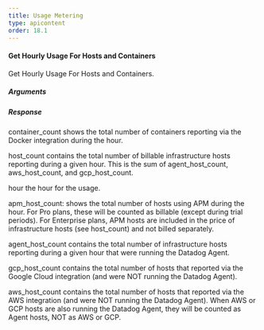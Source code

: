 ```yaml
---
title: Usage Metering
type: apicontent
order: 18.1
---
```


#### Get Hourly Usage For Hosts and Containers

Get Hourly Usage For Hosts and Containers.

##### Arguments

##### Response

container_count
shows the total number of containers reporting via the Docker integration during the hour.

host_count
contains the total number of billable infrastructure hosts reporting during a given hour.
This is the sum of agent_host_count, aws_host_count, and gcp_host_count.

hour
the hour for the usage.

apm_host_count:
shows the total number of hosts using APM during the hour. For Pro plans, these will be counted as billable (except during trial periods). For Enterprise plans, APM hosts are included in the price of infrastructure hosts (see host_count) and not billed separately.

agent_host_count
contains the total number of infrastructure hosts reporting during a given hour that were running the Datadog Agent.

gcp_host_count
contains the total number of hosts that reported via the Google Cloud integration (and were NOT running the Datadog Agent).

aws_host_count
contains the total number of hosts that reported via the AWS integration (and were NOT running the Datadog Agent).
When AWS or GCP hosts are also running the Datadog Agent, they will be counted as Agent hosts, NOT as AWS or GCP.
